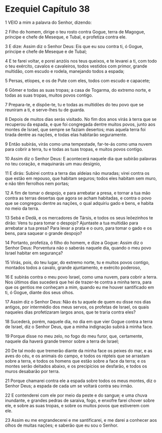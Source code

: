 # Ezequiel Capítulo 38

1	VEIO a mim a palavra do Senhor, dizendo:

2	Filho do homem, dirige o teu rosto contra Gogue, terra de Magogue, príncipe e chefe de Meseque, e Tubal, e profetiza contra ele.

3	E dize: Assim diz o Senhor Deus: Eis que eu sou contra ti, ó Gogue, príncipe e chefe de Meseque e de Tubal;

4	E te farei voltar, e porei anzóis nos teus queixos, e te levarei a ti, com todo o teu exército, cavalos e cavaleiros, todos vestidos com primor, grande multidão, com escudo e rodela, manejando todos a espada;

5	Persas, etíopes, e os de Pute com eles, todos com escudo e capacete;

6	Gômer e todas as suas tropas; a casa de Togarma, do extremo norte, e todas as suas tropas, muitos povos contigo.

7	Prepara-te, e dispõe-te, tu e todas as multidões do teu povo que se reuniram a ti, e serve-lhes tu de guarda.

8	Depois de muitos dias serás visitado. No fim dos anos virás à terra que se recuperou da espada, e que foi congregada dentre muitos povos, junto aos montes de Israel, que sempre se faziam desertos; mas aquela terra foi tirada dentre as nações, e todas elas habitarão seguramente.

9	Então subirás, virás como uma tempestade, far-te-ás como uma nuvem para cobrir a terra, tu e todas as tuas tropas, e muitos povos contigo.

10	Assim diz o Senhor Deus: E acontecerá naquele dia que subirão palavras no teu coração, e maquinarás um mau desígnio,

11	E dirás: Subirei contra a terra das aldeias não muradas; virei contra os que estão em repouso, que habitam seguros; todos eles habitam sem muro, e não têm ferrolhos nem portas;

12	A fim de tomar o despojo, e para arrebatar a presa, e tornar a tua mão contra as terras desertas que agora se acham habitadas, e contra o povo que se congregou dentre as nações, o qual adquiriu gado e bens, e habita no meio da terra.

13	Sebá e Dedã, e os mercadores de Társis, e todos os seus leõezinhos te dirão: Vens tu para tomar o despojo? Ajuntaste a tua multidão para arrebatar a tua presa? Para levar a prata e o ouro, para tomar o gado e os bens, para saquear o grande despojo?

14	Portanto, profetiza, ó filho do homem, e dize a Gogue: Assim diz o Senhor Deus: Porventura não o saberás naquele dia, quando o meu povo Israel habitar em segurança?

15	Virás, pois, do teu lugar, do extremo norte, tu e muitos povos contigo, montados todos a cavalo, grande ajuntamento, e exército poderoso,

16	E subirás contra o meu povo Israel, como uma nuvem, para cobrir a terra. Nos últimos dias sucederá que hei de trazer-te contra a minha terra, para que os gentios me conheçam a mim, quando eu me houver santificado em ti, ó Gogue, diante dos seus olhos.

17	Assim diz o Senhor Deus: Não és tu aquele de quem eu disse nos dias antigos, por intermédio dos meus servos, os profetas de Israel, os quais naqueles dias profetizaram largos anos, que te traria contra eles?

18	Sucederá, porém, naquele dia, no dia em que vier Gogue contra a terra de Israel, diz o Senhor Deus, que a minha indignação subirá à minha face.

19	Porque disse no meu zelo, no fogo do meu furor, que, certamente, naquele dia haverá grande tremor sobre a terra de Israel;

20	De tal modo que tremerão diante da minha face os peixes do mar, e as aves do céu, e os animais do campo, e todos os répteis que se arrastam sobre a terra, e todos os homens que estão sobre a face da terra; e os montes serão deitados abaixo, e os precipícios se desfarão, e todos os muros desabarão por terra.

21	Porque chamarei contra ele a espada sobre todos os meus montes, diz o Senhor Deus; a espada de cada um se voltará contra seu irmão.

22	E contenderei com ele por meio da peste e do sangue; e uma chuva inundante, e grandes pedras de saraiva, fogo, e enxofre farei chover sobre ele, e sobre as suas tropas, e sobre os muitos povos que estiverem com ele.

23	Assim eu me engrandecerei e me santificarei, e me darei a conhecer aos olhos de muitas nações; e saberão que eu sou o Senhor.

